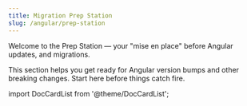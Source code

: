 ```yaml
---
title: Migration Prep Station
slug: /angular/prep-station
---
```


Welcome to the Prep Station — your "mise en place" before Angular updates, and migrations.

This section helps you get ready for Angular version bumps and other breaking changes. Start here before things catch fire.

import DocCardList from '@theme/DocCardList';

<DocCardList />
